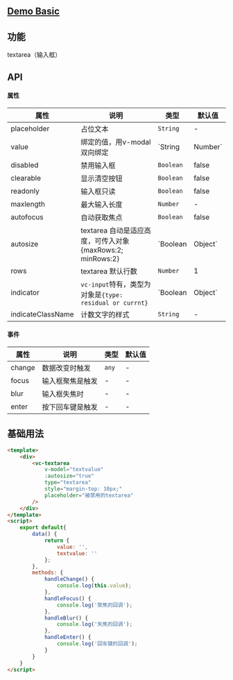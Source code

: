 ## [Demo Basic](https://wya-team.github.io/wya-vc/dist/textarea/basic.html)
## 功能
textarea（输入框）

## API

#### 属性

属性 | 说明 | 类型 | 默认值
---|---|---|---
placeholder | 占位文本 | `String` | -
value | 绑定的值，用v-modal 双向绑定 | `String | Number` | -
disabled | 禁用输入框 | `Boolean` | false 
clearable | 显示清空按钮 | `Boolean` | false
readonly | 输入框只读 | `Boolean` | false
maxlength | 最大输入长度 | `Number` | -
autofocus | 自动获取焦点 | `Boolean` | false
autosize | textarea 自动是适应高度，可传入对象 {maxRows:2; minRows:2} | `Boolean | Object` | false
rows | textarea 默认行数 | `Number` | 1
indicator | `vc-input`特有，类型为对象是`{type: residual or currnt}` | `Boolean | Object` | false
indicateClassName | 计数文字的样式 | `String` | -

#### 事件

属性 | 说明 | 类型 | 默认值
---|---|---|---
change | 数据改变时触发 | `any` | -
focus | 输入框聚焦是触发 | - | -
blur | 输入框失焦时 | - | -
enter | 按下回车键是触发 | - | -


## 基础用法

```html
<template>
	<div>
		<vc-textarea 
			v-model="textvalue"
			:autosize="true"
			type="textarea"
			style="margin-top: 10px;"
			placeholder="被禁用的textarea"
		/>
	</div>
</template>
<script>
	export default{
		data() {
			return {
				value: '',
				textvalue: ''
			};
		},
		methods: {
			handleChange() {
				console.log(this.value);
			},
			handleFocus() {
				console.log('聚焦的回调');
			},
			handleBlur() {
				console.log('失焦的回调');
			},
			handleEnter() {
				console.log('回车键的回调');
			}
		}
	}
</script>
```
